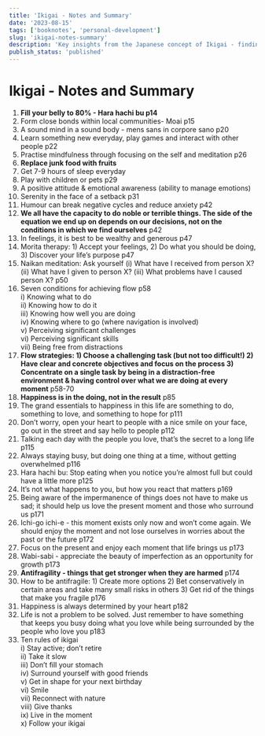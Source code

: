 ```yaml
---
title: 'Ikigai - Notes and Summary'
date: '2023-08-15'
tags: ['booknotes', 'personal-development']
slug: 'ikigai-notes-summary'
description: 'Key insights from the Japanese concept of Ikigai - finding your life purpose through the intersection of what you love, what you are good at, what the world needs, and what you can be paid for.'
publish_status: 'published'
---
```


# Ikigai - Notes and Summary

1. **Fill your belly to 80% - Hara hachi bu p14**
2. Form close bonds within local communities- Moai p15
3. A sound mind in a sound body - mens sans in corpore sano p20
4. Learn something new everyday, play games and interact with other people p22
5. Practise mindfulness through focusing on the self and meditation p26
6. **Replace junk food with fruits**
7. Get 7-9 hours of sleep everyday
8. Play with children or pets p29
9. A positive attitude & emotional awareness (ability to manage emotions)
10. Serenity in the face of a setback p31
11. Humour can break negative cycles and reduce anxiety p42
12. **We all have the capacity to do noble or terrible things. The side of the equation we end up on depends on our decisions, not on the conditions in which we find ourselves** p42
13. In feelings, it is best to be wealthy and generous p47
14. Morita therapy: 1) Accept your feelings, 2) Do what you should be doing, 3) Discover your life’s purpose p47
15. Naikan meditation: Ask yourself (i) What have I received from person X? (ii) What have I given to person X? (iii) What problems have I caused person X? p50
16. Seven conditions for achieving flow p58  
    i) Knowing what to do  
    ii) Knowing how to do it  
    iii) Knowing how well you are doing  
    iv) Knowing where to go (where navigation is involved)  
    v) Perceiving significant challenges  
    vi) Perceiving significant skills  
    vii) Being free from distractions
17. **Flow strategies: 1) Choose a challenging task (but not too difficult!) 2) Have clear and concrete objectives and focus on the process 3) Concentrate on a single task by being in a distraction-free environment & having control over what we are doing at every moment** p58-70
18. **Happiness is in the doing, not in the result** p85
19. The grand essentials to happiness in this life are something to do, something to love, and something to hope for p111
20. Don’t worry, open your heart to people with a nice smile on your face, go out in the street and say hello to people p112
21. Talking each day with the people you love, that’s the secret to a long life p115
22. Always staying busy, but doing one thing at a time, without getting overwhelmed p116
23. Hara hachi bu: Stop eating when you notice you’re almost full but could have a little more p125
24. It’s not what happens to you, but how you react that matters p169
25. Being aware of the impermanence of things does not have to make us sad; it should help us love the present moment and those who surround us p171
26. Ichi-go ichi-e - this moment exists only now and won’t come again. We should enjoy the moment and not lose ourselves in worries about the past or the future p172
27. Focus on the present and enjoy each moment that life brings us p173
28. Wabi-sabi - appreciate the beauty of imperfection as an opportunity for growth p173
29. **Antifragility - things that get stronger when they are harmed** p174
30. How to be antifragile: 1) Create more options 2) Bet conservatively in certain areas and take many small risks in others 3) Get rid of the things that make you fragile p176
31. Happiness is always determined by your heart p182
32. Life is not a problem to be solved. Just remember to have something that keeps you busy doing what you love while being surrounded by the people who love you p183
33. Ten rules of ikigai  
    i) Stay active; don’t retire  
    ii) Take it slow  
    iii) Don’t fill your stomach  
    iv) Surround yourself with good friends  
    v) Get in shape for your next birthday  
    vi) Smile  
    vii) Reconnect with nature  
    viii) Give thanks  
    ix) Live in the moment  
    x) Follow your ikigai
